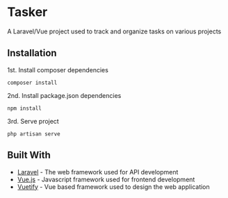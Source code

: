 # Tasker

A Laravel/Vue project used to track and organize tasks on various projects

## Installation

1st. Install composer dependencies

```
composer install
```

2nd. Install package.json dependencies

```
npm install
```

3rd. Serve project

```
php artisan serve
```

## Built With

* [Laravel](https://laravel.com/) - The web framework used for API development
* [Vue.js](https://vuejs.org/) - Javascript framework used for frontend development
* [Vuetify](https://vuetifyjs.com/en/) - Vue based framework used to design the web application
